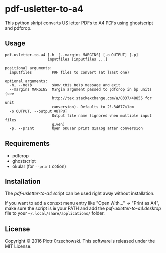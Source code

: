 # pdf-usletter-to-a4
This python skript converts US letter PDFs to A4 PDFs using ghostscript and pdfcrop.

## Usage
    pdf-usletter-to-a4 [-h] [--margins MARGINS] [-o OUTPUT] [-p]
                       inputfiles [inputfiles ...]

    positional arguments:
      inputfiles         PDF files to convert (at least one)

    optional arguments:
      -h, --help         show this help message and exit
      --margins MARGINS  Margin argument passed to pdfcrop in bp units (see
                         http://tex.stackexchange.com/a/8337/48855 for unit
                         conversion). Defaults to 28.34677≈1cm
      -o OUTPUT, --output OUTPUT
                         Output file name (ignored when multiple input files
                         given)
      -p, --print        Open okular print dialog after conversion

## Requirements
* pdfcrop
* ghostscript
* okular (for `--print` option)

## Installation
The *pdf-usletter-to-a4* script can be used right away without installation.

If you want to add a context menu entry like "Open With..." → "Print as A4", make sure the script is in your PATH and add the *pdf-usletter-to-a4.desktop* file to your `~/.local/share/applications/` folder.

## License

Copyright © 2016 Piotr Orzechowski. This software is released under the MIT License.
